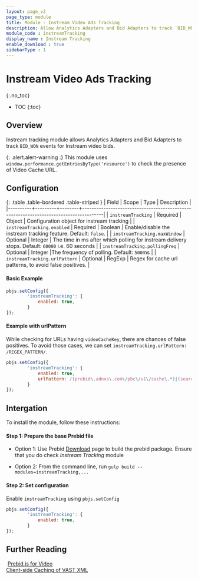 ```yaml
---
layout: page_v2
page_type: module
title: Module - Instream Video Ads Tracking
description: Allow Analytics Adapters and Bid Adapters to track `BID_WON` events for instream video bids.
module_code : instreamTracking
display_name : Instream Tracking
enable_download : true
sidebarType : 1
---
```


# Instream Video Ads Tracking

{:.no_toc}

* TOC
{:toc}

## Overview

Instream tracking module allows Analytics Adapters and Bid Adapters to track `BID_WON` events for Instream video bids.

{: .alert.alert-warning :}
This module uses `window.performance.getEntriesByType('resource')` to check the presence of Video Cache URL.

## Configuration

{: .table .table-bordered .table-striped }
| Field    | Scope   | Type   | Description                                                                           |
|----------+---------+--------+---------------------------------------------------------------------------------------|
| `instreamTracking` | Required | Object | Configuration object for instream tracking |
| `instreamTracking.enabled` | Required | Boolean | Enable/disable the instream tracking feature. Default: `false`. |
| `instreamTracking.maxWindow` | Optional | Integer | The time in ms after which polling for instream delivery stops. Default: `60000` i.e. 60 seconds |
| `instreamTracking.pollingFreq` | Optional | Integer |The frequency of polling. Default: `500`ms |
| `instreamTracking.urlPattern` | Optional | RegExp | Regex for cache url patterns, to avoid false positives. |

#### Basic Example

```javascript
pbjs.setConfig({
        'instreamTracking': {
            enabled: true,
        }
});
```

#### Example with urlPattern

While checking for URLs having `videoCacheKey`, there are chances of false positives. To avoid those cases, we can set `instreamTracking.urlPattern: /REGEX_PATTERN/`.

```javascript
pbjs.setConfig({
        'instreamTracking': {
            enabled: true,
            urlPattern: /(prebid\.adnxs\.com\/pbc\/v1\/cache\.*)|(search\.spotxchange\.com\/ad\/vast\.html\?key=\.*)/
        }
});
```

## Intergation

To install the module, follow these instructions:

#### Step 1: Prepare the base Prebid file

* Option 1: Use Prebid [Download](/download.html) page to build the prebid package. Ensure that you do check *Instream Tracking* module

* Option 2: From the command line, run `gulp build --modules=instreamTracking,...`

#### Step 2: Set configuration

Enable `instreamTracking` using `pbjs.setConfig`

```javascript
pbjs.setConfig({
        'instreamTracking': {
            enabled: true,
        }
});
```

## Further Reading

​
[Prebid.js for Video]({{site.baseurl}}/prebid-video/video-overview.html)  
[Client-side Caching of VAST XML]({{site.baseurl}}/dev-docs/publisher-api-reference/setConfig.html#setConfig-vast-cache)
